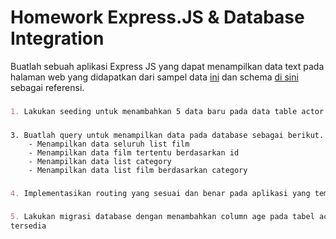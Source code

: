 # Homework Express.JS & Database Integration
Buatlah sebuah aplikasi Express JS yang dapat menampilkan data text pada halaman web 
yang didapatkan dari sampel data [ini](https://github.com/fathy17/rakamin-expressjs/blob/master/dvdrental.tar) dan schema [di sini](https://github.com/fathy17/rakamin-expressjs/blob/master/printable-postgresql-sample-database-diagram.pdf) sebagai referensi.
###
```markdown
1. Lakukan seeding untuk menambahkan 5 data baru pada data table actor yang disediakan
```
###
```markdowm
3. Buatlah query untuk menampilkan data pada database sebagai berikut.
    - Menampilkan data seluruh list film
    - Menampilkan data film tertentu berdasarkan id
    - Menampilkan data list category
    - Menampilkan data list film berdasarkan category
```
###
```markdown
4. Implementasikan routing yang sesuai dan benar pada aplikasi yang teman-teman buat.
```
###
```markdown
5. Lakukan migrasi database dengan menambahkan column age pada tabel actor yang 
tersedia
```
